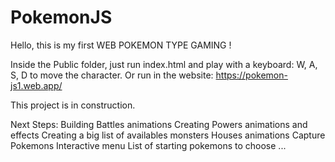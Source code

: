 # PokemonJS

Hello, this is my first WEB POKEMON TYPE GAMING !

Inside the Public folder, just run index.html and play with a keyboard: W, A, S, D to move the character.
Or run in the website: https://pokemon-js1.web.app/

This project is in construction.

Next Steps:
Building Battles animations
Creating Powers animations and effects
Creating a big list of availables monsters
Houses animations
Capture Pokemons
Interactive menu
List of starting pokemons to choose
...
